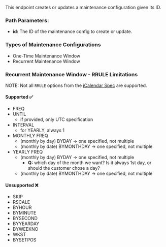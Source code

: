 This endpoint creates or updates a maintenance configuration given its ID.

### Path Parameters:

- **id:** The ID of the maintenance config to create or update.

### Types of Maintenance Configurations
- One-Time Maintenance Window
- Recurrent Maintenance Window

### **Recurrent Maintenance Window - RRULE Limitations**

NOTE: Not all `RRULE` options from the [iCalendar Spec](https://datatracker.ietf.org/doc/html/rfc5545) are supported.

#### **Supported** ✅
- FREQ
- UNTIL
    - if provided, only UTC specification
- INTERVAL
    - for YEARLY, always 1
- MONTHLY FREQ
    - (monthly by day) BYDAY → one specified, not multiple
    - (monthly by date) BYMONTHDAY → one specified, not multiple
- YEARLY FREQ
    - (monthly by day) BYDAY → one specified, not multiple
        - **Q:** which day of the month we want? Is it always 1st day, or should the customer chose a day?
    - (monthly by date) BYMONTHDAY → one specified, not multiple

#### **Unsupported** ❌

- SKIP
- RSCALE
- BYHOUR
- BYMINUTE
- BYSECOND
- BYYEARDAY
- BYWEEKNO
- WKST
- BYSETPOS    